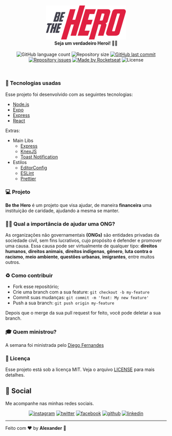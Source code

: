 <h4 align="center">
<img src="./mobile/src/assets/logo@3x.png" width="250px" /><br>
 <b>Seja um verdadeiro Heroi!</b> 🦸‍♂️
</h4>
<p align="center">
  <img alt="GitHub language count" src="https://img.shields.io/github/languages/count/ialexanderbrito/be-the-hero.svg">

  <img alt="Repository size" src="https://img.shields.io/github/repo-size/ialexanderbrito/be-the-hero.svg">
  
  <a href="https://github.com/ialexanderbrito/jokenpo/commits/master">
    <img alt="GitHub last commit" src="https://img.shields.io/github/last-commit/ialexanderbrito/be-the-hero.svg"></a>

  <a href="https://github.com/ialexanderbrito/jokenpo/issues">
    <img alt="Repository issues" src="https://img.shields.io/github/issues/ialexanderbrito/be-the-hero.svg"></a>
  
  <a href="https://rocketseat.com.br">
    <img alt="Made by Rocketseat" src="https://img.shields.io/badge/made%20by-Rocketseat-red"></a>
    <img alt="License" src="https://img.shields.io/badge/license-MIT-red">
</p>

<br>

### :rocket: Tecnologias usadas
Esse projeto foi desenvolvido com as seguintes tecnologias:
- [Node.js](https://nodejs.org/en/)
- [Expo](https://expo.io/)
- [Express](https://expressjs.com/pt-br/)
- [React](https://pt-br.reactjs.org/)

Extras:

- Main Libs
  - [Express](https://expressjs.com/pt-br/)
  - [KnexJS](http://knexjs.org/)
  - [Toast Notification](https://github.com/jossmac/react-toast-notifications)
- Estilos
  - [EditorConfig](https://editorconfig.org/)
  - [ESLint](https://eslint.org/)
  - [Prettier](https://prettier.io/)

### 💻 Projeto

<b>Be the Hero</b> é um projeto que visa ajudar, de maneira <b>financeira</b> uma instituição de caridade, ajudando a mesma se manter. 

### 🦸‍♂️ Qual a importância de ajudar uma ONG? <br>
As organizações não governamentais <b>(ONGs)</b> são entidades privadas da sociedade civil, sem fins lucrativos, cujo propósito é defender e promover uma causa. Essa causa pode ser virtualmente de qualquer tipo: <b>direitos humanos</b>, <b>direitos animais</b>, <b>direitos indígenas</b>, <b>gênero</b>, <b>luta contra o racismo</b>, <b>meio ambiente</b>, <b>questões urbanas</b>, <b>imigrantes</b>, entre muitos outros.

### :recycle: Como contribuir

- Fork esse repositório;
- Crie uma branch com a sua feature: `git checkout -b my-feature`
- Commit suas mudanças: `git commit -m 'feat: My new feature'`
- Push a sua branch: `git push origin my-feature`

Depois que o merge da sua pull request for feito, você pode deletar a sua branch.

### :mortar_board: Quem ministrou?

A semana foi ministrada pelo [Diego Fernandes](https://github.com/diego3g)

### :memo: Licença

Esse projeto está sob a licença MIT. Veja o arquivo [LICENSE](LICENSE.md) para mais detalhes.

## 📱 Social

Me acompanhe nas minhas redes sociais.

<p align="center">
<a href="https://instagram.com/ialexanderbrito"><img border="0" alt="instagram" src="https://user-images.githubusercontent.com/36086408/77363673-e883d380-6d31-11ea-806e-8f58c256a758.png" width="24" height="24"></a>
<a href="https://twitter.com/ialexanderbrito"><img border="0" alt="twitter" src="https://user-images.githubusercontent.com/36086408/77363765-0ea97380-6d32-11ea-9239-df694181843c.png" width="24" height="24"></a>
<a href="https://facebook.com/ialexanderbrito"><img border="0" alt="facebook" src="https://user-images.githubusercontent.com/36086408/77364314-ff76f580-6d32-11ea-8a10-438e9e86fcc3.png" width="24" height="24"></a>
<a href="https://github.com/ialexanderbrito"><img border="0" alt="github" src="https://user-images.githubusercontent.com/36086408/77363950-5fb96780-6d32-11ea-9a03-e0f060ff1fb9.png" width="24" height="24"></a>
<a href="https://www.linkedin.com/in/ialexanderbrito/"><img border="0" alt="linkedin" src="https://user-images.githubusercontent.com/36086408/77364007-7c559f80-6d32-11ea-81d5-532c1218738f.png" width="24" height="24"></a>
</p>

---

Feito com ❤️ by **Alexander** 🤙
